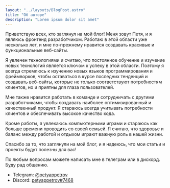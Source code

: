 ```yaml
---
layout: "../layouts/BlogPost.astro"
title: "Об авторе"
description: "Lorem ipsum dolor sit amet"
---
```


Приветствую всех, кто заглянул на мой блог! Меня зовут Петя, и я являюсь фронтенд разработчиком. Работаю в этой области уже несколько лет, и мне по-прежнему нравится создавать красивые и функциональные веб-сайты.

Я увлечен технологиями и считаю, что постоянное обучение и изучение новых технологий является ключом к успеху в этой области. Поэтому я всегда стремлюсь к изучению новых языков программирования и фреймворков, чтобы оставаться в курсе последних тенденций и создавать веб-сайты, которые не только соответствуют потребностям клиентов, но и приятны для глаза пользователей.

Мне также нравится работать в команде и сотрудничать с другими разработчиками, чтобы создавать наиболее оптимизированный и качественный продукт. Я стараюсь всегда учитывать потребности клиентов и обеспечивать высокое качество кода.

Кроме работы, я увлекаюсь компьютерными играми и стараюсь как больше времени проводить со своей семьей. Я считаю, что здоровье и баланс между работой и отдыхом играют важную роль в нашей жизни.

Спасибо за то, что заглянули на мой блог, и я надеюсь, что мои статьи и проекты будут полезны для вас!


По любым вопросам можете написать мне в телеграм или в дискорд. Буду рад общению.
- Telegram: [@petyappetrov](https://t.me/petyappetrov)
- Discord: [petyappetrov#7468](https://discordapp.com/users/341940971270963202)